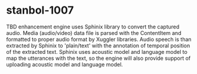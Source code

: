 stanbol-1007
============

TBD enhancement engine uses Sphinix library to convert the captured audio. Media (audio/video) data file is parsed with the ContentItem and formatted to proper audio format by Xuggler libraries. Audio speech is than extracted by Sphinix to 'plain/text' with the annotation of temporal position of the extracted text. Sphinix uses acoustic model and language model to map the utterances with the text, so the engine will also provide support of uploading acoustic model and language model.
